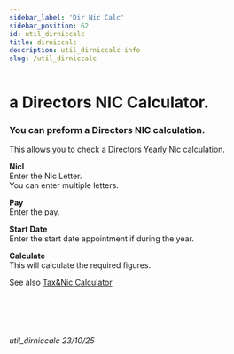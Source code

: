 ```yaml
---
sidebar_label: 'Dir Nic Calc'
sidebar_position: 62
id: util_dirniccalc
title: dirniccalc
description: util_dirniccalc info
slug: /util_dirniccalc
---
```


# a Directors NIC Calculator.

### You can preform a Directors NIC calculation.

This allows you to check a Directors Yearly Nic calculation.

**Nicl**  
Enter the Nic Letter.  
You can enter multiple letters.

**Pay**  
Enter the pay.

**Start Date**  
Enter the start date appointment if during the year.

**Calculate**  
This will calculate the required figures.  

See also [Tax&Nic Calculator](util_taxniccalc.md) 
<br/>
<br/>
<br/>
<br/>
<br/>
###### util_dirniccalc 23/10/25
